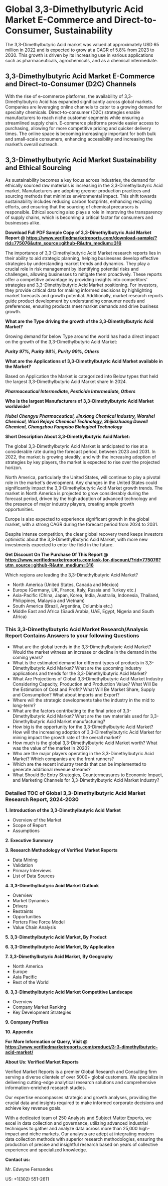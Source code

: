 <h1>Global 3,3-Dimethylbutyric Acid Market E-Commerce and Direct-to-Consumer, Sustainability</h1><p class=""><p>The 3,3-Dimethylbutyric Acid market was valued at approximately USD 65 million in 2022 and is expected to grow at a CAGR of 5.8% from 2023 to 2030. This growth is driven by its increasing use in various applications such as pharmaceuticals, agrochemicals, and as a chemical intermediate.</p><h2>3,3-Dimethylbutyric Acid Market E-Commerce and Direct-to-Consumer (D2C) Channels</h2><p>With the rise of e-commerce platforms, the availability of 3,3-Dimethylbutyric Acid has expanded significantly across global markets. Companies are leveraging online channels to cater to a growing demand for specialty chemicals. Direct-to-consumer (D2C) strategies enable manufacturers to reach niche customer segments while ensuring a streamlined supply chain. E-commerce platforms provide easier access to purchasing, allowing for more competitive pricing and quicker delivery times. The online space is becoming increasingly important for both bulk and small-scale consumers, enhancing accessibility and increasing the market’s overall outreach.</p><h2>3,3-Dimethylbutyric Acid Market Sustainability and Ethical Sourcing</h2><p>As sustainability becomes a key focus across industries, the demand for ethically sourced raw materials is increasing in the 3,3-Dimethylbutyric Acid market. Manufacturers are adopting greener production practices and sourcing methods that minimize environmental impact. This shift towards sustainability includes reducing carbon footprints, enhancing recycling efforts, and ensuring that the sourcing of chemical precursors is responsible. Ethical sourcing also plays a role in improving the transparency of supply chains, which is becoming a critical factor for consumers and businesses alike.</p></p><p class=""><strong>Download Full PDF Sample Copy of 3,3-Dimethylbutyric Acid Market Report @ <a href="https://www.verifiedmarketreports.com/download-sample/?rid=775076&utm_source=github-R&utm_medium=316" target="_blank">https://www.verifiedmarketreports.com/download-sample/?rid=775076&utm_source=github-R&utm_medium=316</a></strong></p><p>The importance of&nbsp;3,3-Dimethylbutyric Acid Market research reports lies in their ability to aid strategic planning, helping businesses develop effective strategies by understanding market trends and dynamics. They play a crucial role in risk management by identifying potential risks and challenges, allowing businesses to mitigate them proactively. These reports offer a competitive advantage by providing insights into competitors' strategies and 3,3-Dimethylbutyric Acid Market positioning. For investors, they provide critical data for making informed decisions by highlighting market forecasts and growth potential. Additionally, market research reports guide product development by understanding consumer needs and preferences, ensuring products meet market demands and drive business growth.</p><p><strong>What are the&nbsp;Type driving the growth of the 3,3-Dimethylbutyric Acid Market?</strong></p><p id="" class="">Growing demand for below Type around the world has had a direct impact on the growth of the 3,3-Dimethylbutyric Acid Market:</p><p class=""><em><strong>Purity 97%, Purity 98%, Purity 99%, Others</strong></em></p><p class=""><strong>What are the&nbsp;Applications&nbsp;of 3,3-Dimethylbutyric Acid Market available in the Market?</strong></p><p id="" class="">Based on Application the Market is categorized into Below types that held the largest 3,3-Dimethylbutyric Acid Market share In 2024.</p><p class=""><em><strong>Pharmaceutical Intermediate, Pesticide Intermediate, Others</strong></em></p><p class=""><strong>Who is the largest Manufacturers of 3,3-Dimethylbutyric Acid Market worldwide?</strong></p><p><em><strong>Hubei Chengyu Pharmaceutical, Jinxiang Chemical Industry, Warshel Chemical, Wuxi Rejoys Chemical Technology, Shijiazhuang Dowell Chemical, Changzhou Fangxiao Biological Technology</strong></em></p><p id="" class=""><strong>Short Description About 3,3-Dimethylbutyric Acid Market:</strong></p><p>The global 3,3-Dimethylbutyric Acid Market is anticipated to rise at a considerable rate during the forecast period, between 2023 and 2031. In 2022, the market is growing steadily, and with the increasing adoption of strategies by key players, the market is expected to rise over the projected horizon.</p><p>North America, particularly the United States, will continue to play a pivotal role in the market's development. Any changes in the United States could significantly impact the 3,3-Dimethylbutyric Acid Market growth trends. The market in North America is projected to grow considerably during the forecast period, driven by the high adoption of advanced technology and the presence of major industry players, creating ample growth opportunities.</p><p>Europe is also expected to experience significant growth in the global market, with a strong CAGR during the forecast period from 2024 to 2031.</p><p>Despite intense competition, the clear global recovery trend keeps investors optimistic about the 3,3-Dimethylbutyric Acid Market, with more new investments expected to enter the field in the future.</p><p id="" class=""><strong>Get Discount On The Purchase Of This Report @ <a href="https://www.verifiedmarketreports.com/ask-for-discount/?rid=775076?utm_source=github-R&utm_medium=316" target="_blank">https://www.verifiedmarketreports.com/ask-for-discount/?rid=775076?utm_source=github-R&utm_medium=316</a></strong></p><p class="">Which regions are leading the 3,3-Dimethylbutyric Acid Market?</p><ul><li>North America (United States, Canada and Mexico)</li><li>Europe (Germany, UK, France, Italy, Russia and Turkey etc.)</li><li>Asia-Pacific (China, Japan, Korea, India, Australia, Indonesia, Thailand, Philippines, Malaysia and Vietnam)</li><li>South America (Brazil, Argentina, Columbia etc.)</li><li>Middle East and Africa (Saudi Arabia, UAE, Egypt, Nigeria and South Africa)</li></ul><h3 id="" class="">This 3,3-Dimethylbutyric Acid Market Research/Analysis Report Contains Answers to your following Questions</h3><ul><li>What are the global trends in the 3,3-Dimethylbutyric Acid Market? Would the market witness an increase or decline in the demand in the coming years?</li><li>What is the estimated demand for different types of products in 3,3-Dimethylbutyric Acid Market? What are the upcoming industry applications and trends for the 3,3-Dimethylbutyric Acid Market?</li><li>What Are Projections of Global 3,3-Dimethylbutyric Acid Market Industry Considering Capacity, Production and Production Value? What Will Be the Estimation of Cost and Profit? What Will Be Market Share, Supply and Consumption? What about imports and Export?</li><li>Where will the strategic developments take the industry in the mid to long-term?</li><li>What are the factors contributing to the final price of 3,3-Dimethylbutyric Acid Market? What are the raw materials used for 3,3-Dimethylbutyric Acid Market manufacturing?</li><li>How big is the opportunity for the 3,3-Dimethylbutyric Acid Market? How will the increasing adoption of 3,3-Dimethylbutyric Acid Market for mining impact the growth rate of the overall market?</li><li>How much is the global 3,3-Dimethylbutyric Acid Market worth? What was the value of the market In 2020?</li><li>Who are the major players operating in the 3,3-Dimethylbutyric Acid Market? Which companies are the front runners?</li><li>Which are the recent industry trends that can be implemented to generate additional revenue streams?</li><li>What Should Be Entry Strategies, Countermeasures to Economic Impact, and Marketing Channels for 3,3-Dimethylbutyric Acid Market Industry?</li></ul><h3 id="" class="">Detailed TOC of Global 3,3-Dimethylbutyric Acid Market Research Report, 2024-2030</h3><p id="" class=""><strong>1. Introduction of the 3,3-Dimethylbutyric Acid Market</strong></p><ul><li>Overview of the Market</li><li>Scope of Report</li><li>Assumptions</li></ul><p id="" class=""><strong>2. Executive Summary</strong></p><p id="" class=""><strong>3. Research Methodology of Verified Market Reports</strong></p><ul><li>Data Mining</li><li>Validation</li><li>Primary Interviews</li><li>List of Data Sources</li></ul><p id="" class=""><strong>4. 3,3-Dimethylbutyric Acid Market Outlook</strong></p><ul><li>Overview</li><li>Market Dynamics</li><li>Drivers</li><li>Restraints</li><li>Opportunities</li><li>Porters Five Force Model</li><li>Value Chain Analysis</li></ul><p id="" class=""><strong>5. 3,3-Dimethylbutyric Acid Market, By Product</strong></p><p id="" class=""><strong>6. 3,3-Dimethylbutyric Acid Market, By Application</strong></p><p id="" class=""><strong>7. 3,3-Dimethylbutyric Acid Market, By Geography</strong></p><ul><li>North America</li><li>Europe</li><li>Asia Pacific</li><li>Rest of the World</li></ul><p id="" class=""><strong>8. 3,3-Dimethylbutyric Acid Market Competitive Landscape</strong></p><ul><li>Overview</li><li>Company Market Ranking</li><li>Key Development Strategies</li></ul><p id="" class=""><strong>9. Company Profiles</strong></p><p id="" class=""><strong>10. Appendix</strong></p><p id="" class=""><strong>For More Information or Query, Visit @ <a href="https://www.verifiedmarketreports.com/product/3-3-dimethylbutyric-acid-market/" target="_blank">https://www.verifiedmarketreports.com/product/3-3-dimethylbutyric-acid-market/</a></strong></p><p id="" class=""><strong>About Us: Verified Market Reports</strong></p><p id="" class="">Verified Market Reports is a premier Global Research and Consulting firm serving a diverse clientele of over 5000+ global customers. We specialize in delivering cutting-edge analytical research solutions and comprehensive information-enriched research studies.</p><p id="" class="">Our expertise encompasses strategic and growth analyses, providing the crucial data and insights required to make informed corporate decisions and achieve key revenue goals.</p><p id="" class="">With a dedicated team of 250 Analysts and Subject Matter Experts, we excel in data collection and governance, utilizing advanced industrial techniques to gather and analyze data across more than 25,000 high-impact and niche markets. Our analysts are adept at integrating modern data collection methods with superior research methodologies, ensuring the production of precise and insightful research based on years of collective experience and specialized knowledge.</p><p id="" class=""><strong>Contact us:</strong></p><p id="" class="">Mr. Edwyne Fernandes</p><p id="" class="">US: +1(302) 551-2611</p>